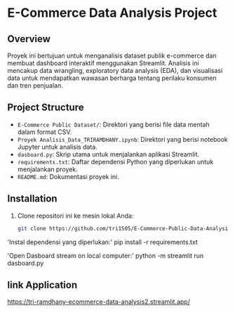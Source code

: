 # E-Commerce Data Analysis Project

## Overview
Proyek ini bertujuan untuk menganalisis dataset publik e-commerce dan membuat dashboard interaktif menggunakan Streamlit. Analisis ini mencakup data wrangling, exploratory data analysis (EDA), dan visualisasi data untuk mendapatkan wawasan berharga tentang perilaku konsumen dan tren penjualan.
## Project Structure
- `E-Commerce Public Dataset/`: Direktori yang berisi file data mentah dalam format CSV.
- `Proyek Analisis_Data_TRIRAMDHANY.ipynb`: Direktori yang berisi notebook Jupyter untuk analisis data.
- `dasboard.py`: Skrip utama untuk menjalankan aplikasi Streamlit.
- `requirements.txt`: Daftar dependensi Python yang diperlukan untuk menjalankan proyek.
- `README.md`: Dokumentasi proyek ini.

## Installation
1. Clone repositori ini ke mesin lokal Anda:
   ```bash
   git clone https://github.com/tri1505/E-Commerce-Public-Data-Analysis-
   
'Instal dependensi yang diperlukan:'
pip install -r requirements.txt

'Open Dasboard stream on local computer:'
python -m streamlit run dasboard.py

## link Application
https://tri-ramdhany-ecommerce-data-analysis2.streamlit.app/
